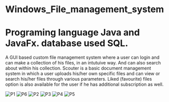 # Windows_File_management_system
# Programing language Java and JavaFx. database used SQL. 
A GUI based custom file management system where a user can login and can make a collection of his files, in an intutuive way. And can also search about within his collection.
Scouter is a basic document management system in which a user uploads his/her own specific files and can view or search his/her files through various parameters.
Liked (favourite) files option is also available for the user if he has additional subscription as well.

![P1](https://user-images.githubusercontent.com/95052507/155716136-ab282571-02e2-43b5-a7a1-abca79b48d0b.png)
![P6](https://user-images.githubusercontent.com/95052507/155716131-fe8fd7cc-d323-4d35-8d9d-b98d5d8c8cd3.jpg)
![P2](https://user-images.githubusercontent.com/95052507/155716138-14c96353-ffa8-4f3f-aff0-45c933c8078a.png)
![P3](https://user-images.githubusercontent.com/95052507/155716139-9be5197c-d508-4a37-af26-b4090efe52ad.png)
![P4](https://user-images.githubusercontent.com/95052507/155716142-3ee05481-57e4-4565-ab15-0b9db2452f0a.jpg)
![P5](https://user-images.githubusercontent.com/95052507/155716144-f63df2ad-df51-4640-8cce-21ee3cefbc13.png)

